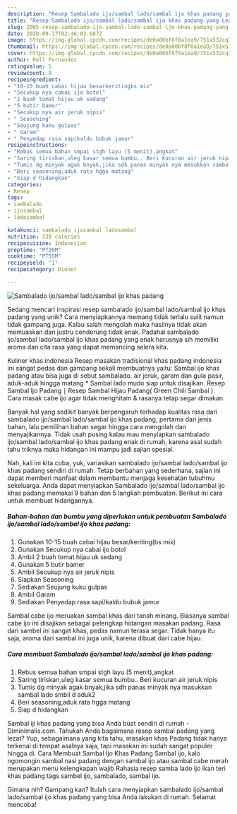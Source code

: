 ```yaml
---
description: "Resep Sambalado ijo/sambal lado/sambal ijo khas padang yang Lezat Sekali"
title: "Resep Sambalado ijo/sambal lado/sambal ijo khas padang yang Lezat Sekali"
slug: 2005-resep-sambalado-ijo-sambal-lado-sambal-ijo-khas-padang-yang-lezat-sekali
date: 2020-09-17T02:46:03.687Z
image: https://img-global.cpcdn.com/recipes/de0a00bf8f0a1ea9/751x532cq70/sambalado-ijosambal-ladosambal-ijo-khas-padang-foto-resep-utama.jpg
thumbnail: https://img-global.cpcdn.com/recipes/de0a00bf8f0a1ea9/751x532cq70/sambalado-ijosambal-ladosambal-ijo-khas-padang-foto-resep-utama.jpg
cover: https://img-global.cpcdn.com/recipes/de0a00bf8f0a1ea9/751x532cq70/sambalado-ijosambal-ladosambal-ijo-khas-padang-foto-resep-utama.jpg
author: Nell Fernandez
ratingvalue: 5
reviewcount: 9
recipeingredient:
- "10-15 buah cabai hijau besarkeritingbs mix"
- "Secukup nya cabai ijo botol"
- "2 buah tomat hijau uk sedang"
- "5 butir bamer"
- "Secukup nya air jeruk nipis"
- " Seasoning"
- "Seujung kuku gulpas"
- " Garam"
- " Penyedap rasa sapikaldu bubuk jamur"
recipeinstructions:
- "Rebus semua bahan smpai stgh layu (5 menit),angkat"
- "Saring tiriskan,uleg kasar semua bumbu.. Beri kucuran air jeruk nipis"
- "Tumis dg minyak agak bnyak,jika sdh panas minyak nya masukkan sambal lado smbil d aduk2"
- "Beri seasoning,aduk rata hgga matang"
- "Siap d hidangkan"
categories:
- Resep
tags:
- sambalado
- ijosambal
- ladosambal

katakunci: sambalado ijosambal ladosambal 
nutrition: 238 calories
recipecuisine: Indonesian
preptime: "PT26M"
cooktime: "PT55M"
recipeyield: "1"
recipecategory: Dinner

---
```



![Sambalado ijo/sambal lado/sambal ijo khas padang](https://img-global.cpcdn.com/recipes/de0a00bf8f0a1ea9/751x532cq70/sambalado-ijosambal-ladosambal-ijo-khas-padang-foto-resep-utama.jpg)

Sedang mencari inspirasi resep sambalado ijo/sambal lado/sambal ijo khas padang yang unik? Cara menyiapkannya memang tidak terlalu sulit namun tidak gampang juga. Kalau salah mengolah maka hasilnya tidak akan memuaskan dan justru cenderung tidak enak. Padahal sambalado ijo/sambal lado/sambal ijo khas padang yang enak harusnya sih memiliki aroma dan cita rasa yang dapat memancing selera kita.

Kuliner khas indonesia Resep masakan tradisional khas padang indonesia ini sangat pedas dan gampang sekali membuatnya yaitu: Sambal ijo khas padang atau bisa juga di sebut sambalado. air jeruk, garam dan gula pasir, aduk-aduk hingga matang * Sambal lado mudo siap untuk disajikan. Resep Sambal Ijo Padang ∣ Resep Sambal Hijau Padang( Green Chili Sambal ). Cara masak cabe ijo agar tidak menghitam &amp; rasanya tetap segar dimakan.

Banyak hal yang sedikit banyak berpengaruh terhadap kualitas rasa dari sambalado ijo/sambal lado/sambal ijo khas padang, pertama dari jenis bahan, lalu pemilihan bahan segar hingga cara mengolah dan menyajikannya. Tidak usah pusing kalau mau menyiapkan sambalado ijo/sambal lado/sambal ijo khas padang enak di rumah, karena asal sudah tahu triknya maka hidangan ini mampu jadi sajian spesial.


Nah, kali ini kita coba, yuk, variasikan sambalado ijo/sambal lado/sambal ijo khas padang sendiri di rumah. Tetap berbahan yang sederhana, sajian ini dapat memberi manfaat dalam membantu menjaga kesehatan tubuhmu sekeluarga. Anda dapat menyiapkan Sambalado ijo/sambal lado/sambal ijo khas padang memakai 9 bahan dan 5 langkah pembuatan. Berikut ini cara untuk membuat hidangannya.

<!--inarticleads1-->

##### Bahan-bahan dan bumbu yang diperlukan untuk pembuatan Sambalado ijo/sambal lado/sambal ijo khas padang:

1. Gunakan 10-15 buah cabai hijau besar/keriting(bs mix)
1. Gunakan Secukup nya cabai ijo botol
1. Ambil 2 buah tomat hijau uk sedang
1. Gunakan 5 butir bamer
1. Ambil Secukup nya air jeruk nipis
1. Siapkan  Seasoning
1. Sediakan Seujung kuku gulpas
1. Ambil  Garam
1. Sediakan  Penyedap rasa sapi/kaldu bubuk jamur


Sambal cabe ijo meruakan sambal khas dari tanah minang. Biasanya sambal cabe ijo ini disajikan sebagai pelengkap hidangan masakan padang. Rasa dari sambel ini sangat khas, pedas namun terasa segar. Tidak hanya itu saja, aroma dari sambal ini juga unik, karena dibuat dari cabe hijau. 

<!--inarticleads2-->

##### Cara membuat Sambalado ijo/sambal lado/sambal ijo khas padang:

1. Rebus semua bahan smpai stgh layu (5 menit),angkat
1. Saring tiriskan,uleg kasar semua bumbu.. Beri kucuran air jeruk nipis
1. Tumis dg minyak agak bnyak,jika sdh panas minyak nya masukkan sambal lado smbil d aduk2
1. Beri seasoning,aduk rata hgga matang
1. Siap d hidangkan


Sambal iji khas padang yang bisa Anda buat sendiri di rumah - Diminimalis.com. Tahukah Anda bagaimana resep sambal padang yang lezat? Yup, sebagaimana yang kita tahu, masakan khas Padang tidak hanya terkenal di tempat asalnya saja, tapi masakan ini sudah sangat populer hingga di. Cara Membuat Sambal Ijo Khas Padang Sambal ijo, kalo ngomongin sambal nasi padang dengan sambal ijo atau sambal cabe merah merupakan menu kelengkapan wajib Rahasia resep samba lado ijo ikan teri khas padang tags sambel ijo, sambalado, sambal ijo. 

Gimana nih? Gampang kan? Itulah cara menyiapkan sambalado ijo/sambal lado/sambal ijo khas padang yang bisa Anda lakukan di rumah. Selamat mencoba!
